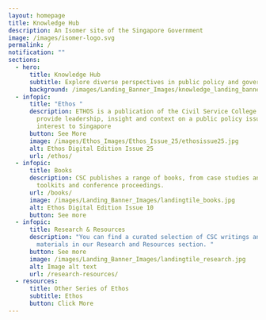 ```yaml
---
layout: homepage
title: Knowledge Hub
description: An Isomer site of the Singapore Government
image: /images/isomer-logo.svg
permalink: /
notification: ""
sections:
  - hero:
      title: Knowledge Hub
      subtitle: Explore diverse perspectives in public policy and governance.
      background: /images/Landing_Banner_Images/knowledge_landing_banner_01.jpg
  - infopic:
      title: "Ethos "
      description: ETHOS is a publication of the Civil Service College aiming to
        provide leadership, insight and context on a public policy issues of
        interest to Singapore
      button: See More
      image: /images/Ethos_Images/Ethos_Issue_25/ethosissue25.jpg
      alt: Ethos Digital Edition Issue 25
      url: /ethos/
  - infopic:
      title: Books
      description: CSC publishes a range of books, from case studies and primers, to
        toolkits and conference proceedings.
      url: /books/
      image: /images/Landing_Banner_Images/landingtile_books.jpg
      alt: Ethos Digital Edition Issue 10
      button: See more
  - infopic:
      title: Research & Resources
      description: "You can find a curated selection of CSC writings and event
        materials in our Research and Resources section. "
      button: See more
      image: /images/Landing_Banner_Images/landingtile_research.jpg
      alt: Image alt text
      url: /research-resources/
  - resources:
      title: Other Series of Ethos
      subtitle: Ethos
      button: Click More
---
```

